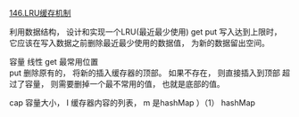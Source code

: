 [146.LRU缓存机制](https://leetcode-cn.com/problems/lru-cache/)

利用数据结构， 设计和实现一个LRU(最近最少使用)
get put 
写入达到上限时， 它应该在写入数据之前删除最近最少使用的数据值， 为新的数据留出空间。

容量  线性 
get  最常用位置  
put 删除原有的， 将新的插入缓存器的顶部。 如果不存在， 则直接插入到顶部
超过了容量， 则需要删掉一个最不常用的值， 也就是底部的值。

cap 容量大小， I 缓存器内容的列表，  m 是hashMap ）（1） hashMap
